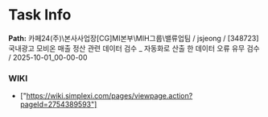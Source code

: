 # Task Info

**Path:** 카페24(주)\본사사업장\[CG]MI본부\MIH그룹\밸류업팀 / jsjeong / [348723] 국내광고 모비온 매출 정산 관련 데이터 검수 _ 자동화로 산출 한 데이터 오류 유무 검수 / 2025-10-01_00-00-00

### WIKI
- ["https://wiki.simplexi.com/pages/viewpage.action?pageId=2754389593"]

